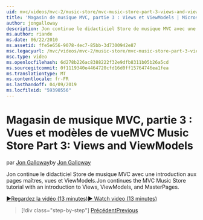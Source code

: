 ```yaml
---
uid: mvc/videos/mvc-2/music-store/mvc-music-store-part-3-views-and-viewmodels
title: 'Magasin de musique MVC, partie 3 : Views et ViewModels | Microsoft Docs'
author: jongalloway
description: Jon continue le didacticiel Store de musique MVC avec une introduction aux pages maîtres, vues et ViewModels.
ms.author: riande
ms.date: 06/22/2010
ms.assetid: ffe5e656-9078-4ec7-85bb-3d7300942e87
msc.legacyurl: /mvc/videos/mvc-2/music-store/mvc-music-store-part-3-views-and-viewmodels
msc.type: video
ms.openlocfilehash: 6d278b226ac8388222f32e9dfb8311b05b26a5cd
ms.sourcegitcommit: 0f1119340e4464720cfd16d0ff15764746ea1fea
ms.translationtype: MT
ms.contentlocale: fr-FR
ms.lasthandoff: 04/09/2019
ms.locfileid: "59390556"
---
```

# <a name="mvc-music-store-part-3-views-and-viewmodels"></a><span data-ttu-id="8f1ee-103">Magasin de musique MVC, partie 3 : Vues et modèles de vue</span><span class="sxs-lookup"><span data-stu-id="8f1ee-103">MVC Music Store Part 3: Views and ViewModels</span></span>

<span data-ttu-id="8f1ee-104">par [Jon Galloway](https://github.com/jongalloway)</span><span class="sxs-lookup"><span data-stu-id="8f1ee-104">by [Jon Galloway](https://github.com/jongalloway)</span></span>

<span data-ttu-id="8f1ee-105">Jon continue le didacticiel Store de musique MVC avec une introduction aux pages maîtres, vues et ViewModels.</span><span class="sxs-lookup"><span data-stu-id="8f1ee-105">Jon continues the MVC Music Store tutorial with an introduction to Views, ViewModels, and MasterPages.</span></span>

[<span data-ttu-id="8f1ee-106">&#9654;Regardez la vidéo (13 minutes)</span><span class="sxs-lookup"><span data-stu-id="8f1ee-106">&#9654; Watch video (13 minutes)</span></span>](https://channel9.msdn.com/Blogs/ASP-NET-Site-Videos/mvc-music-store-part-3-views-and-viewmodels)

> [!div class="step-by-step"]
> [<span data-ttu-id="8f1ee-107">Précédent</span><span class="sxs-lookup"><span data-stu-id="8f1ee-107">Previous</span></span>](mvc-music-store-part-2-controllers.md)
